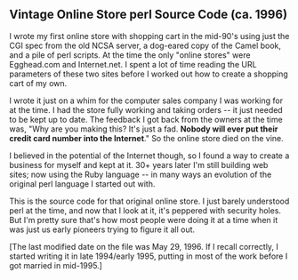 ## Vintage Online Store perl Source Code (ca. 1996)

I wrote my first online store with shopping cart in the mid-90's
using just the CGI spec from the old NCSA server, a dog-eared copy
of the Camel book, and a pile of perl scripts. At the time the only
"online stores" were Egghead.com and Internet.net. I spent a lot of
time reading the URL parameters of these two sites before I worked
out how to create a shopping cart of my own.

I wrote it just on a whim for the computer sales company I was
working for at the time. I had the store fully working and taking
orders -- it just needed to be kept up to date. The feedback I got
back from the owners at the time was, "Why are you making this? It's
just a fad. **Nobody will ever put their credit card number into the
Internet**." So the online store died on the vine.

I believed in the potential of the Internet though, so I found a way
to create a business for myself and kept at it. 30+ years later I'm
still building web sites; now using the Ruby language -- in many ways
an evolution of the original perl language I started out with.

This is the source code for that original online store. I just barely
understood perl at the time, and now that I look at it, it's
peppered with security holes. But I'm pretty sure that's how most
people were doing it at a time when it was just us early pioneers
trying to figure it all out.

[The last modified date on the file was May 29, 1996. If I recall
correctly, I started writing it in late 1994/early 1995, putting
in most of the work before I got married in mid-1995.]
